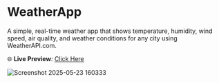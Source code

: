 # WeatherApp
A simple, real-time weather app that shows temperature, humidity, wind speed, air quality, and weather conditions for any city using WeatherAPI.com.

🌐 **Live Preview**: [Click Here](https://shubhamkumar785.github.io/WeatherApp/) 

![Screenshot 2025-05-23 160333](https://github.com/user-attachments/assets/25d5b2e6-13de-4c1c-b528-25e30cee85b2)
